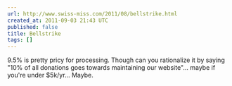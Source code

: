 ```yaml
---
url: http://www.swiss-miss.com/2011/08/bellstrike.html
created_at: 2011-09-03 21:43 UTC
published: false
title: Bellstrike
tags: []
---
```


9.5% is pretty pricy for processing. Though can you rationalize it by saying "10% of all donations goes towards maintaining our website"... maybe if you're under $5k/yr... Maybe.
